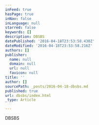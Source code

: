```yaml
---
inFeed: true
hasPage: true
inNav: false
inLanguage: null
starred: false
keywords: []
description: DBSBS
datePublished: '2016-04-18T23:53:58.430Z'
dateModified: '2016-04-18T23:53:58.216Z'
authors: []
publisher:
  name: null
  domain: null
  url: null
  favicon: null
title: ''
author: []
sourcePath: _posts/2016-04-18-dbsbs.md
published: true
url: dbsbs/index.html
_type: Article

---
```

DBSBS
